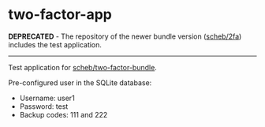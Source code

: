 # two-factor-app

**DEPRECATED** - The repository of the newer bundle version ([scheb/2fa](https://github.com/scheb/2fa)) includes the test application.

---

Test application for [scheb/two-factor-bundle](https://github.com/scheb/two-factor-bundle).

Pre-configured user in the SQLite database:
- Username: user1
- Password: test
- Backup codes: 111 and 222

